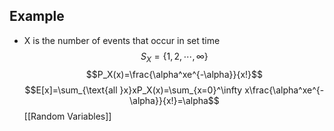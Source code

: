 ## Example
- X is the number of events that occur in set time
$$S_X=\{1,2,\cdots,\infty\}$$
$$P_X(x)=\frac{\alpha^xe^{-\alpha}}{x!}$$
$$E[x]=\sum_{\text{all }x}xP_X(x)=\sum_{x=0}^\infty x\frac{\alpha^xe^{-\alpha}}{x!}=\alpha$$
[[Random Variables]]